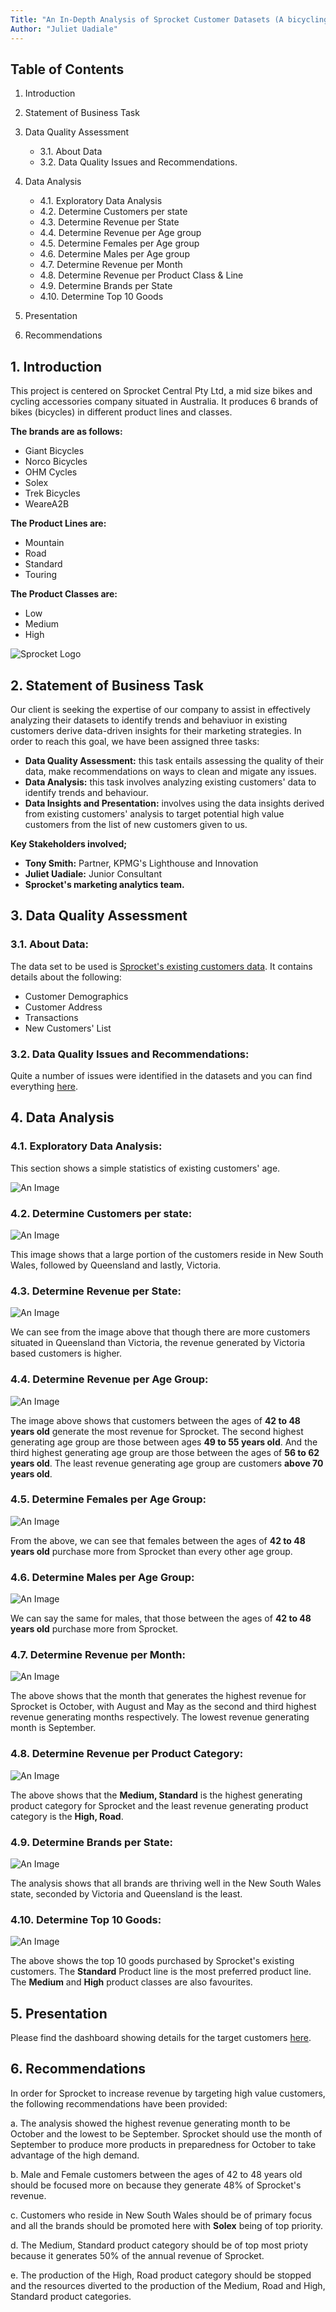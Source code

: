 ```yaml
---
Title: "An In-Depth Analysis of Sprocket Customer Datasets (A bicycling company)"
Author: "Juliet Uadiale"
---
```





## **Table of Contents**



 1. Introduction
    
 2. Statement of Business Task

 3. Data Quality Assessment
      + 3.1. About Data
      + 3.2. Data Quality Issues and Recommendations.
          
 4. Data Analysis
       + 4.1. Exploratory Data Analysis
       + 4.2. Determine Customers per state
       + 4.3. Determine Revenue per State
       + 4.4. Determine Revenue per Age group
       + 4.5. Determine Females per Age group
       + 4.6. Determine Males per Age group
       + 4.7. Determine Revenue per Month
       + 4.8. Determine Revenue per Product Class & Line
       + 4.9. Determine Brands per State
       + 4.10. Determine Top 10 Goods
       
       
5. Presentation
6. Recommendations
    

## **1.   Introduction** 
This project is centered on Sprocket Central Pty Ltd, a mid size bikes and cycling accessories company situated in Australia. It produces 6 brands of bikes (bicycles) in different product lines and classes. 

**The brands are as follows:**
- Giant Bicycles
- Norco Bicycles
- OHM Cycles
- Solex
- Trek Bicycles
- WeareA2B

**The Product Lines are:**
  - Mountain
  - Road
  - Standard
  - Touring
 
 **The Product Classes are:**
  - Low
  - Medium
  - High

![Sprocket Logo](./sprocket_central_logo.png)


## **2.   Statement of Business Task** 
Our client is seeking the expertise of our company to assist in effectively analyzing their datasets to identify trends and behaviuor in existing customers derive data-driven insights for their marketing strategies. In order to reach this goal, we have been assigned three tasks:

- **Data Quality Assessment:** this task entails assessing the quality of their data, make recommendations on ways to clean and migate any issues.
- **Data Analysis:** this task involves analyzing existing customers' data to identify trends and behaviour.
- **Data Insights and Presentation:** involves using the data insights derived from existing customers' analysis to target potential high value customers from the list of new customers given to us. 

**Key Stakeholders involved;** 

 - **Tony Smith:** Partner, KPMG's Lighthouse and Innovation
 - **Juliet Uadiale:** Junior Consultant
 - **Sprocket's marketing analytics team.**




## **3.   Data Quality Assessment**

### **3.1. About Data:**

The data set to be used is [Sprocket's existing customers data](https://cdn-assets.theforage.com/vinternship_modules/kpmg_data_analytics/KPMG_VI_New_raw_data_update_final.xlsx). It contains details about the following:

- Customer Demographics
- Customer Address
- Transactions
- New Customers' List



### **3.2. Data Quality Issues and Recommendations:**

Quite a number of issues were identified in the datasets and you can find everything [here](https://github.com/Juliet33/Sprocket-Customer-Analysis/blob/main/Data%20Quality%20Assessment.pdf).






## **4. Data Analysis**

### **4.1. Exploratory Data Analysis:**

This section shows a simple statistics of existing customers' age.

![An Image](./age_statistics.png)







### **4.2. Determine Customers per state:**

![An Image](./customers_per_state.png)

This image shows that a large portion of the customers reside in New South Wales,  followed by Queensland and lastly, Victoria. 








### **4.3. Determine Revenue per State:**

![An Image](./revenue_per_state.png)

We can see from the image above that though there are more customers situated in Queensland than Victoria, the revenue generated by Victoria based customers is higher.








### **4.4. Determine Revenue per Age Group:**

![An Image](./revenue_per_agegroup.png)

The image above shows that customers between the ages of **42 to 48 years old** generate the most revenue for Sprocket. The second highest generating age group are those between ages **49 to 55 years old**. And the third highest generating age group are those between the ages of **56 to 62 years old**.
The least revenue generating age group are customers **above 70 years old**. 







### **4.5. Determine Females per Age Group:**

![An Image](./females_per_agegroup.png)

 From  the above, we can see that females between the ages of **42 to 48 years old** purchase more from Sprocket than every other age group.







### **4.6. Determine Males per Age Group:**

![An Image](./males_per_agegroup.png)

We can say the same for males, that those between the ages of **42 to 48 years old** purchase more from Sprocket.









### **4.7. Determine Revenue per Month:**

![An Image](./revenue_per_month.png)

The above shows that the month that generates the highest revenue for Sprocket is October, with August and May as the second and third highest revenue generating months respectively. 
The lowest revenue generating month is September.









### **4.8. Determine Revenue per Product Category:**

![An Image](./revenue_per_product_class&line.png)

The above shows that the **Medium, Standard** is the highest generating product category for Sprocket and the least revenue generating product category is the **High, Road**.












### **4.9. Determine Brands per State:**

![An Image](./brands_per_state.png)

The analysis shows that all brands are thriving well in the New South Wales state, seconded by Victoria and Queensland is the least.








### **4.10. Determine Top 10 Goods:**

![An Image](./list_of_top_10_goods.png)

The above shows the top 10 goods purchased by Sprocket's existing customers. 
The **Standard** Product line is the most preferred product line.
The **Medium** and **High** product classes are also favourites.

      
       





## **5. Presentation**

Please find the dashboard showing details for the target customers [here](https://public.tableau.com/app/profile/juliet.uadiale/viz/SprocketTargetCustomers_16901315213920/Dashboard1).



## **6. Recommendations**

In order for Sprocket to increase revenue by targeting high value customers, the following recommendations have been provided:

a. The analysis showed the highest revenue generating month to be October and the lowest to be September. Sprocket should use the month of September to produce more products in preparedness for October to take advantage of the high demand.

b. Male and Female customers between the ages of 42 to 48 years old should be focused more on because they generate 48% of Sprocket's revenue.

c. Customers who reside in New South Wales should be of primary focus and all the brands should be promoted here with **Solex** being of top priority.

d. The Medium, Standard product category should be of top most prioty because it generates 50% of the annual revenue of Sprocket. 

e. The production of the High, Road product category should be stopped and the resources diverted to the production of the Medium, Road and High, Standard product categories.
